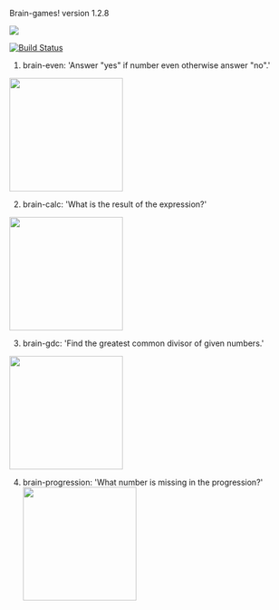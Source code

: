 Brain-games!
version 1.2.8

<a href="https://codeclimate.com/github/YuriySho/project-lvl1-s450/maintainability"><img src="https://api.codeclimate.com/v1/badges/1038860f400832da83b5/maintainability" /></a>

[![Build Status](https://travis-ci.org/YuriySho/project-lvl1-s450.svg?branch=master)](https://travis-ci.org/YuriySho/project-lvl1-s450)

1. brain-even: 'Answer "yes" if number even otherwise answer "no".'

<a href="https://asciinema.org/a/hSVlBgTmOvExl2o2nXt2cv3fT"><img src="https://asciinema.org/a/14.png" width="200"/></a>

2. brain-calc: 'What is the result of the expression?'

<a href="https://asciinema.org/a/66EqbEXhO4uYJyTeqfdVkhGKT"><img src="https://asciinema.org/a/14.png" width="200"/></a>

3. brain-gdc: 'Find the greatest common divisor of given numbers.'

<a href="https://asciinema.org/a/PMoUgvv1UEFpKIu4S4EO9nBiI"><img src="https://asciinema.org/a/14.png" width="200"/></a>

4. brain-progression: 'What number is missing in the progression?'
<a href="https://asciinema.org/a/Ch6qbrhH2grreplBZtSOfoI6M"><img src="https://asciinema.org/a/14.png" width="200"/></a>

